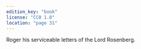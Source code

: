 ```yaml
---
edition_key: "book"
license: "CC0 1.0"
location: "page 31"
---
```

Roger his serviceable
letters of the Lord Rosenberg.
